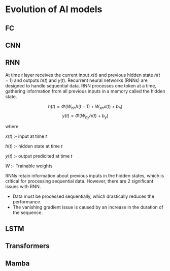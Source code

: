# Evolution of AI models

## FC
## CNN
## RNN
At time $t$ layer receives the current input $x(t)$ and previous hidden state $h(t-1)$ and outputs $h(t)$ and $y(t)$. 
Recurrent neural networks (RNNs) are designed to handle sequential data. RNN processes one token at a time, gathering information from all previous inputs in a memory called the hidden state.

$$h(t) = \Phi(W_{hh} h(t-1) + W_{xh} x(t) + b_h)$$
$$y(t) = \Phi(W_{hy} h(t) + b_y)$$

where

$x(t)$ :- input at time $t$

$h(t)$ :- hidden state at time $t$

$y(t)$ :- output predicited at time $t$

$W$ :- Trainable weights

RNNs retain information about previous inputs in the hidden states, which is critical for processing sequential data. However, there are 2 significant issues with RNN.
* Data must be processed sequentially, which drastically reduces the performance.
* The vanishing gradient issue is caused by an increase in the duration of the sequence.

## LSTM
## Transformers
## Mamba